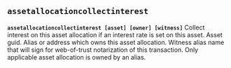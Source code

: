 ## **`assetallocationcollectinterest`**

**`assetallocationcollectinterest [asset] [owner] [witness]`**
Collect interest on this asset allocation if an interest rate is set on this asset.
<asset> Asset guid.
<owner> Alias or address which owns this asset allocation.
<witness> Witness alias name that will sign for web-of-trust notarization of this transaction. Only applicable asset allocation is owned by an alias.
